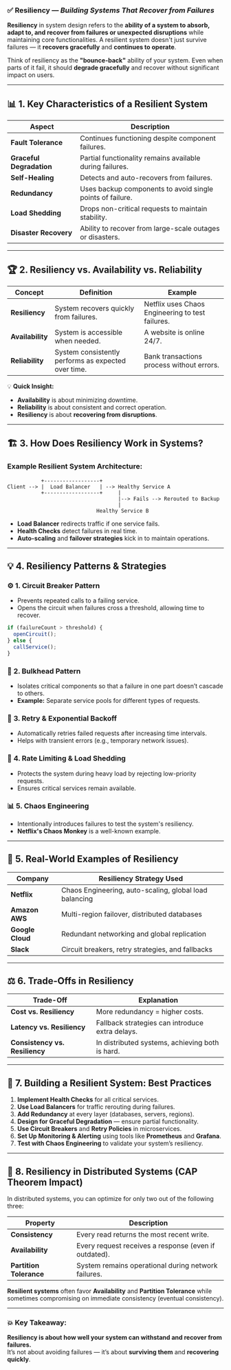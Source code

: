 ### ✅ **Resiliency** — *Building Systems That Recover from Failures*

**Resiliency** in system design refers to the **ability of a system to absorb, adapt to, and recover from failures or unexpected disruptions** while maintaining core functionalities. A resilient system doesn't just survive failures — it **recovers gracefully** and **continues to operate**.

Think of resiliency as the **"bounce-back"** ability of your system. Even when parts of it fail, it should **degrade gracefully** and recover without significant impact on users.

---

## 📊 **1. Key Characteristics of a Resilient System**

| **Aspect**              | **Description**                                             |
|-------------------------|-------------------------------------------------------------|
| **Fault Tolerance**      | Continues functioning despite component failures.          |
| **Graceful Degradation** | Partial functionality remains available during failures.   |
| **Self-Healing**         | Detects and auto-recovers from failures.                   |
| **Redundancy**           | Uses backup components to avoid single points of failure.   |
| **Load Shedding**        | Drops non-critical requests to maintain stability.         |
| **Disaster Recovery**    | Ability to recover from large-scale outages or disasters.  |

---

## 🏆 **2. Resiliency vs. Availability vs. Reliability**

| **Concept**     | **Definition**                                      | **Example**                                     |
|-----------------|----------------------------------------------------|-------------------------------------------------|
| **Resiliency**   | System recovers quickly from failures.             | Netflix uses Chaos Engineering to test failures. |
| **Availability** | System is accessible when needed.                  | A website is online 24/7.                        |
| **Reliability**  | System consistently performs as expected over time.| Bank transactions process without errors.        |

💡 **Quick Insight:**  
- **Availability** is about minimizing downtime.  
- **Reliability** is about consistent and correct operation.  
- **Resiliency** is about **recovering from disruptions**.

---

## 🏗️ **3. How Does Resiliency Work in Systems?**

### **Example Resilient System Architecture:**
```
           +------------------+
Client --> |  Load Balancer   | --> Healthy Service A
           +------------------+     |
                                    |--> Fails --> Rerouted to Backup
                                    |
                             Healthy Service B
```

- **Load Balancer** redirects traffic if one service fails.
- **Health Checks** detect failures in real time.
- **Auto-scaling** and **failover strategies** kick in to maintain operations.

---

## 💡 **4. Resiliency Patterns & Strategies**

### ⚙️ **1. Circuit Breaker Pattern**
- Prevents repeated calls to a failing service.
- Opens the circuit when failures cross a threshold, allowing time to recover.

```javascript
if (failureCount > threshold) {
  openCircuit();
} else {
  callService();
}
```

### 💾 **2. Bulkhead Pattern**
- Isolates critical components so that a failure in one part doesn’t cascade to others.
- **Example:** Separate service pools for different types of requests.

### 🔁 **3. Retry & Exponential Backoff**
- Automatically retries failed requests after increasing time intervals.
- Helps with transient errors (e.g., temporary network issues).

### 🚦 **4. Rate Limiting & Load Shedding**
- Protects the system during heavy load by rejecting low-priority requests.
- Ensures critical services remain available.

### 📊 **5. Chaos Engineering**
- Intentionally introduces failures to test the system's resiliency.
- **Netflix's Chaos Monkey** is a well-known example.

---

## 📡 **5. Real-World Examples of Resiliency**

| **Company**      | **Resiliency Strategy Used**                            |
|------------------|--------------------------------------------------------|
| **Netflix**      | Chaos Engineering, auto-scaling, global load balancing |
| **Amazon AWS**   | Multi-region failover, distributed databases           |
| **Google Cloud** | Redundant networking and global replication            |
| **Slack**        | Circuit breakers, retry strategies, and fallbacks      |

---

## ⚖️ **6. Trade-Offs in Resiliency**

| **Trade-Off**                  | **Explanation**                                 |
|--------------------------------|-------------------------------------------------|
| **Cost vs. Resiliency**        | More redundancy = higher costs.                 |
| **Latency vs. Resiliency**     | Fallback strategies can introduce extra delays. |
| **Consistency vs. Resiliency** | In distributed systems, achieving both is hard. |

---

## 🧮 **7. Building a Resilient System: Best Practices**

1. **Implement Health Checks** for all critical services.
2. **Use Load Balancers** for traffic rerouting during failures.
3. **Add Redundancy** at every layer (databases, servers, regions).
4. **Design for Graceful Degradation** — ensure partial functionality.
5. **Use Circuit Breakers** and **Retry Policies** in microservices.
6. **Set Up Monitoring & Alerting** using tools like **Prometheus** and **Grafana**.
7. **Test with Chaos Engineering** to validate your system’s resiliency.

---

## 🎯 **8. Resiliency in Distributed Systems (CAP Theorem Impact)**

In distributed systems, you can optimize for only two out of the following three:

| **Property**         | **Description**                                           |
|---------------------|-----------------------------------------------------------|
| **Consistency**      | Every read returns the most recent write.                 |
| **Availability**     | Every request receives a response (even if outdated).    |
| **Partition Tolerance** | System remains operational during network failures.    |

**Resilient systems** often favor **Availability** and **Partition Tolerance** while sometimes compromising on immediate consistency (eventual consistency).

---

### 💥 **Key Takeaway:**  
**Resiliency is about how well your system can withstand and recover from failures.**  
It’s not about avoiding failures — it’s about **surviving them** and **recovering quickly**.